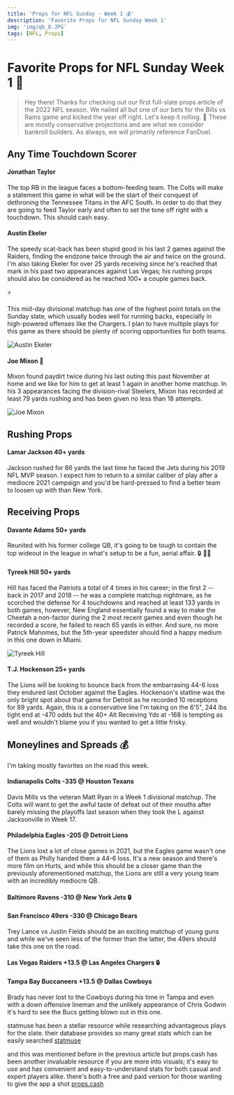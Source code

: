 ```yaml
---
title: 'Props for NFL Sunday - Week 1 💰'
description: 'Favorite Props for NFL Sunday Week 1'
img: 'img/qb_8.JPG'
tags: [NFL, Props]
---
```


# Favorite Props for NFL Sunday Week 1 🏈 

> Hey there! Thanks for checking out our first full-slate props article of the 2022 NFL season. We nailed all but one of our bets for the Bills vs Rams game and kicked the year off right. Let's keep it rolling. 🦵 These are mostly conservative projections and are what we consider bankroll builders. As always, we will primarily reference FanDuel.


## Any Time Touchdown Scorer


#### Jonathan Taylor

The top RB in the league faces a bottom-feeding team. The Colts will make a statement this game in what will be the start of their conquest of dethroning the Tennessee Titans in the AFC South. In order to do that they are going to feed Taylor early and often to set the tone off right with a touchdown. This should cash easy.

#### Austin Ekeler

The speedy scat-back has been stupid good in his last 2 games against the Raiders, finding the endzone twice through the air and twice on the ground. I'm also taking Ekeler for over 25 yards receiving since he's reached that mark in his past two appearances against Las Vegas; his rushing props should also be considered as he reached 100+ a couple games back.

⚡ 

This mid-day divisional matchup has one of the highest point totals on the Sunday slate, which usually bodes well for running backs, especially in high-powered offenses like the Chargers. I plan to have multiple plays for this game as there should be plenty of scoring opportunities for both teams.

![Austin Ekeler](/img/ekeler.png)

#### Joe Mixon 🐅

Mixon found paydirt twice during his last outing this past November at home and we like for him to get at least 1 again in another home matchup. In his 3 appearances facing the division-rival Steelers, Mixon has recorded at least 79 yards rushing and has been given no less than 18 attempts.

![Joe Mixon](/img/mixon.png) 



## Rushing Props

#### Lamar Jackson 40+ yards

Jackson rushed for 86 yards the last time he faced the Jets during his 2019 NFL MVP season. I expect him to return to a similar caliber of play after a mediocre 2021 campaign and you'd be hard-pressed to find a better team to loosen up with than New York.

## Receiving Props 

#### Davante Adams 50+ yards 

Reunited with his former college QB, it's going to be tough to contain the top wideout in the league in what's setup to be a fun, aerial affair. 🔒 🏴‍☠️

#### Tyreek Hill 50+ yards

Hill has faced the Patriots a total of 4 times in his career; in the first 2 -- back in 2017 and 2018 -- he was a complete matchup nightmare, as he scorched the defense for 4 touchdowns and reached at least 133 yards in both games, however, New England essentially found a way to make the Cheetah a non-factor during the 2 most recent games and even though he recorded a score, he failed to reach 65 yards in either. And sure, no more Patrick Mahomes, but the 5th-year speedster should find a happy medium in this one down in Miami.

![Tyreek Hill](/img/hill.png)

#### T.J. Hockenson 25+ yards

The Lions will be looking to bounce back from the embarrasing 44-6 loss they endured last October against the Eagles. Hockenson's statline was the only bright spot about that game for Detroit as he recorded 10 receptions for 89 yards. Again, this is a conservative line I'm taking on the 6'5", 244 lbs tight end at -470 odds but the 40+ Alt Receiving Yds at -168 is tempting as well and wouldn't blame you if you wanted to get a little frisky.


## Moneylines and Spreads 💰

I'm taking mostly favorites on the road this week. 

#### Indianapolis Colts -335 @ Houston Texans

Davis Mills vs the veteran Matt Ryan in a Week 1 divisional matchup. The Colts will want to get the awful taste of defeat out of their mouths after barely missing the playoffs last season when they took the L against Jacksonville in Week 17. 

#### Philadelphia Eagles -205 @ Detroit Lions

The Lions lost a lot of close games in 2021, but the Eagles game wasn't one of them as Philly handed them a 44-6 loss. It's a new season and there's more film on Hurts, and while this should be a closer game than the previously aforementioned matchup, the Lions are still a very young team with an incredibly mediocre QB.

#### Baltimore Ravens -310 @ New York Jets 🔒

#### San Francisco 49ers -330 @ Chicago Bears 

Trey Lance vs Justin Fields should be an exciting matchup of young guns and while we've seen less of the former than the latter, the 49ers should take this one on the road.

#### Las Vegas Raiders +13.5 @ Las Angeles Chargers 🔒

#### Tampa Bay Buccaneers +13.5 @ Dallas Cowboys

Brady has never lost to the Cowboys during his time in Tampa and even with a down offensive lineman and the unlikely appearance of Chris Godwin it's hard to see the Bucs getting blown out in this one.



statmuse has been a stellar resource while researching advantageous plays for the slate. their database provides so many great stats which can be easily searched [statmuse](https://www.statmuse.com/) 

and this was mentioned before in the previous article but props.cash has been another invaluable resource if you are more into visuals; it's easy to use and has convenient and easy-to-understand stats for both casual and expert players alike. there's both a free and paid version for those wanting to give the app a shot [props.cash](https://props.cash/)